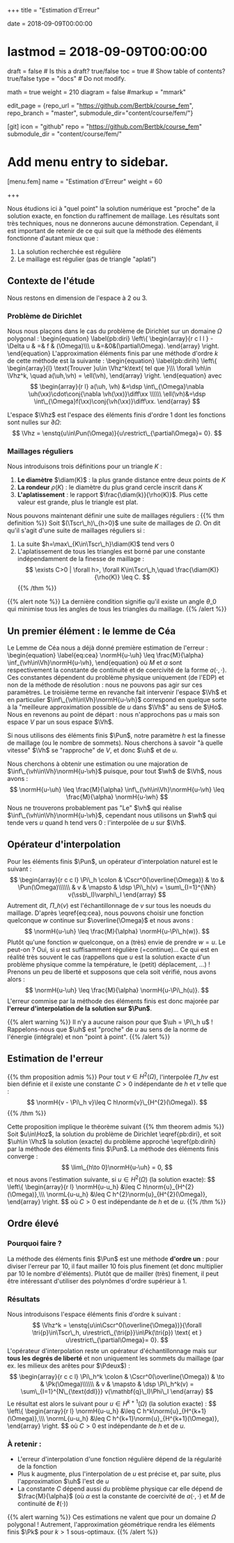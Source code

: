 +++
title = "Estimation d'Erreur"

date = 2018-09-09T00:00:00
# lastmod = 2018-09-09T00:00:00

draft = false  # Is this a draft? true/false
toc = true  # Show table of contents? true/false
type = "docs"  # Do not modify.

math = true
weight = 210
diagram = false
#markup = "mmark"

edit_page = {repo_url = "https://github.com/Bertbk/course_fem", repo_branch = "master", submodule_dir="content/course/fem/"}

[git]
  icon = "github"
  repo = "https://github.com/Bertbk/course_fem"
  submodule_dir = "content/course/fem/"


# Add menu entry to sidebar.
[menu.fem]
  name = "Estimation d'Erreur"
  weight = 60

+++
$\newcommand{\Cb}{\mathbb{C}}$
$\newcommand{\Nb}{\mathbb{N}}$
$\newcommand{\Pb}{\mathbb{P}}$
$\newcommand{\Qb}{\mathbb{Q}}$
$\newcommand{\Rb}{\mathbb{R}}$
$\newcommand{\PS}[2]{\left(#1,#2\right)}$
$\newcommand{\PSV}[2]{\PS{#1}{#2}\_V}$
$\newcommand{\PSL}[2]{\PS{#1}{#2}\_{L^2(\Omega)}}$
$\newcommand{\PSH}[2]{\PS{#1}{#2}\_{H^1(\Omega)}}$
$\newcommand{\norm}[1]{\left\\|#1\right\\|}$
$\newcommand{\normV}[1]{\left\\|#1\right\\|\_{V}}$
$\newcommand{\normH}[1]{\left\\|#1\right\\|\_{H^1(\Omega)}}$
$\newcommand{\normL}[1]{\left\\|#1\right\\|\_{L^2(\Omega)}}$
$\newcommand{\abs}[1]{\left|#1\right|}$
$\newcommand{\ee}{\mathbf{e}}$
$\newcommand{\nn}{\mathbf{n}}$
$\newcommand{\qq}{\mathbf{q}}$
$\newcommand{\ssb}{\mathbf{s}}$
$\newcommand{\xx}{\mathbf{x}}$
$\newcommand{\yy}{\mathbf{y}}$
$\newcommand{\zz}{\mathbf{z}}$
$\newcommand{\Ccal}{\mathcal{C}}$
$\newcommand{\Ascr}{\mathscr{A}}$
$\newcommand{\Cscr}{\mathscr{C}}$
$\newcommand{\Dscr}{\mathscr{D}}$
$\newcommand{\Sscr}{\mathscr{S}}$
$\newcommand{\Tscr}{\mathscr{T}}$
$\newcommand{\omegai}{\omega\_i}$
$\newcommand{\dsp}{\displaystyle}$
$\newcommand{\diff}{{\rm d}}$
$\newcommand{\conj}[1]{\overline{#1}}$
$\newcommand{\dn}{\partial_\nn}$
$\newcommand{\card}{\mathrm{card}}$
$\newcommand{\supp}{\mathrm{supp}}$
$\newcommand{\diam}{\mathrm{diam}}$
$\newcommand{\restrict}{\mathclose{}|\mathopen{}}$
$\newcommand{\enstq}[2]{\left\\{#1 \mathrel{}\middle|\mathrel{}#2\right\\}}$
$\newcommand{\Image}{\mathrm{Im}}$
$\newcommand{\Ker}{\mathrm{Ker}}$
$\newcommand{\dxi}{\partial\_{x\_i}}$
$\newcommand{\di}{\partial\_{i}}$
$\newcommand{\dj}{\partial\_{j}}$
$\newcommand{\dxj}{\partial x\_{j}}$
$\newcommand{\Ho}{H^1(\Omega)}$
$\newcommand{\Lo}{L^2(\Omega)}$
$\newcommand{\Cinfc}{\Cscr^{\infty}\_c}$
$\newcommand{\CinfcO}{\Cinfc(\Omega)}$
$\newcommand{\hme}[1]{#1_h}$
$\newcommand{\vh}{v\_h}$
$\newcommand{\wh}{w\_h}$
$\newcommand{\Vh}{V\_h}$
$\newcommand{\uh}{u\_h}$
$\newcommand{\Nh}{N\_h}$
$\newcommand{\mphi}[1]{\varphi\_{#1}}$
$\newcommand{\ui}{u\_i}$
$\newcommand{\uj}{u\_j}$
$\newcommand{\Sscrh}{\hme{\Sscr}}$
$\newcommand{\deltaij}{\delta\_{i,j}}$
$\newcommand{\Kp}{K\_p}$
$\newcommand{\Kq}{K\_q}$
$\newcommand{\Kl}{K\_\ell}$
$\newcommand{\Pzero}{\Pb\_0}$
$\newcommand{\Pun}{\Pb\_1}$
$\newcommand{\Punw}{\Pun(\omega)}$
$\newcommand{\Pdeux}{\Pb\_2}$
$\newcommand{\Ptrois}{\Pb\_3}$
$\newcommand{\Pquatre}{\Pb\_4}$
$\newcommand{\Pk}{\Pb\_k}$
$\newcommand{\grandO}[1]{O\left(#1\right)}$
$\newcommand{\Cun}{\Cscr^1(\Omega)}$
$\newcommand{\Cunz}{\Cscr^1\_0(\Omega)}$
$\newcommand{\Cdeux}{\Cscr^2(\Omega)}$
$\newcommand{\Hoz}{H^1\_0(\Omega)}$
$\newcommand{\HoD}{H^1\_{0,\Gamma\_D}(\Omega)}$
$\newcommand{\Vhz}{V\_{h,0}}$
$\newcommand{\Hog}{H^1\_{g,D}}$
$\newcommand{\Kh}{\widehat{K}}$
$\newcommand{\qh}{\widehat{\qq}}$
$\newcommand{\sh}{\widehat{\ssb}}$
$\newcommand{\phih}{\widehat{\phi}}$
$\newcommand{\varphih}{\widehat{\varphi}}$
$\newcommand{\psih}{\widehat{\psi}}$
$\newcommand{\TK}{T^K}$
$\newcommand{\varphiK}{\varphi^K}$
$\newcommand{\ug}{u\_g}$
$\newcommand{\ut}{u\_t}$
$\newcommand{\tri}[1]{K\_{#1}}$



Nous étudions ici à "quel point" la solution numérique est "proche" de la solution exacte, en fonction du raffinement de maillage. Les résultats sont très techniques, nous ne donnerons aucune démonstration. Cependant, il est important de retenir de ce qui suit que la méthode des éléments fonctionne d'autant mieux que :

1. La solution recherchée est régulière
2. Le maillage est régulier (pas de triangle "aplati")

## Contexte de l'étude

Nous restons en dimension de l'espace à 2 ou 3.

### Problème de Dirichlet

Nous nous plaçons dans le cas du problème de Dirichlet sur un domaine $\Omega$ polygonal :
\begin{equation}
\label{pb:diri}
\left\\{
  \begin{array}{r c l l }
    -\Delta u & =& f & (\Omega)\\\\\\
    u &=&0&(\partial\Omega).
  \end{array}
\right.
\end{equation}
L'approximation éléments finis par une méthode d'ordre $k$ de cette méthode est la suivante :
\begin{equation}
\label{pb:dirih}
  \left\\{
    \begin{array}{l}
      \text{Trouver }u\in \Vhz^k\text{ tel que }\\\\\\
      \forall \vh\in \Vhz^k, \quad a(\uh,\vh) = \ell(\vh),
    \end{array}
  \right.
\end{equation}
avec
$$
\begin{array}{r l}
a(\uh, \vh) &=\dsp  \int\_{\Omega}\nabla \uh(\xx)\cdot\conj{\nabla \vh(\xx)}\diff\xx \\\\\\
\ell(\vh)&=\dsp \int\_{\Omega}f(\xx)\conj{\vh(\xx)}\diff\xx.
\end{array}
$$

L'espace $\Vhz$ est l'espace des éléments finis d'ordre 1 dont les fonctions sont nulles sur $\partial\Omega$:
$$
\Vhz = \enstq{u\in\Pun(\Omega)}{u\restrict\_{\partial\Omega}= 0}.
$$

### Maillages réguliers

Nous introduisons trois définitions pour un triangle $K$ :

1. **Le diamètre** $\diam(K)$ : la plus grande distance entre deux points de $K$
2. **La rondeur** $\rho(K)$  : le diamètre du plus grand cercle inscrit dans $K$
3. **L'aplatissement** : le rapport $\frac{\diam(k)}{\rho(K)}$. Plus cette valeur est grande, plus le triangle est plat.


Nous pouvons maintenant définir une suite de maillages réguliers :
{{% thm definition %}}
Soit $(\Tscr\_h)\_{h>0}$ une suite de maillages de $\Omega$. On dit qu'il s'agit d'une suite de maillages réguliers si :

1. La suite $h=\max\_{K\in\Tscr\_h}\diam(K)$ tend vers $0$
2. L'aplatissement de tous les triangles est borné par une constante indépendamment de la finesse de maillage :
  $$
  \exists C>0 | \forall h>, \forall K\in\Tscr\_h,\quad    \frac{\diam(K)}{\rho(K)} \leq C.
  $$
{{% /thm %}}

{{% alert note %}}
La dernière condition signifie qu'il existe un angle $\theta\_0$ qui minimise tous les angles de tous les triangles du maillage.
{{% /alert %}}


## Un premier élément : le lemme de Céa

Le Lemme de Céa nous a déjà donné première estimation de l'erreur :
\begin{equation}
\label{eq:cea}
\normH{u-\uh} \leq \frac{M}{\alpha} \inf\_{\vh\in\Vh}\normH{u-\vh},
\end{equation}
où $M$ et $\alpha$ sont respectivement la constante de continuité et de coercivité de la forme $a(\cdot,\cdot)$. Ces constantes dépendent du problème physique uniquement (de l'EDP) et non de la méthode de résolution : nous ne pouvons pas agir sur ces paramètres. Le troisième terme en revanche fait intervenir l'espace $\Vh$ et en particulier $\inf\_{\vh\in\Vh}\normH{u-\vh}$ correspond en quelque sorte à la "meilleure approximation possible de $u$ dans $\Vh$" au sens de $\Ho$. Nous en revenons au point de départ : nous n'approchons pas $u$ mais son espace $V$ par un sous espace $\Vh$. 

Si nous utilisons des éléments finis $\Pun$, notre paramètre $h$ est la finesse de maillage (ou le nombre de sommets). Nous cherchons à savoir "à quelle vitesse" $\Vh$ se "rapproche" de $V$, et donc $\uh$ et de $u$.

Nous cherchons à obtenir une estimation ou une majoration de $\inf\_{\vh\in\Vh}\normH{u-\vh}$ puisque, pour tout $\wh$ de $\Vh$, nous avons :
$$
\normH{u-\uh} \leq \frac{M}{\alpha} \inf\_{\vh\in\Vh}\normH{u-\vh} \leq \frac{M}{\alpha} \normH{u-\wh}
$$
Nous ne trouverons probablement pas "Le" $\vh$ qui réalise $\inf\_{\vh\in\Vh}\normH{u-\vh}$, cependant nous utilisons un $\wh$ qui tende vers $u$ quand h tend vers 0 : l'interpolée de $u$ sur $\Vh$.

## Opérateur d'interpolation

Pour les éléments finis $\Pun$, un opérateur d'interpolation naturel est le suivant :
$$
\begin{array}{r c c l}
  \Pi\_h \colon  & \Cscr^0(\overline{\Omega}) & \to & \Pun(\Omega)\\\\\\
                & v & \mapsto & \dsp \Pi\_h(v) = \sum\_{I=1}^{\Nh} v(\ssb\_I)\varphi\_I
\end{array}
$$
Autrement dit, $\Pi\_h(v)$ est l'échantillonnage de $v$ sur tous les noeuds du maillage. D'après \eqref{eq:cea}, nous pouvons choisir une fonction quelconque $w$ continue sur $\overline{\Omega}$ et nous avons :
$$
\normH{u-\uh} \leq \frac{M}{\alpha} \normH{u-\Pi\_h(w)}.
$$
Plutôt qu'une fonction $w$ quelconque, on a (très) envie de prendre $w=u$. Le peut-on ? Oui, si $u$ est suffisamment régulière (=continue)... Ce qui est en réalité très souvent le cas (rappellons que $u$ est la solution exacte d'un problème physique comme la température, le (petit) déplacement, ...) ! Prenons un peu de liberté et supposons que cela soit vérifié, nous avons alors :
$$
\normH{u-\uh} \leq \frac{M}{\alpha} \normH{u-\Pi\_h(u)}.
$$
L'erreur commise par la méthode des éléments finis est donc majorée par **l'erreur d'interpolation de la solution sur $\Pun$**.

{{% alert warning %}}
Il n'y a aucune raison pour que $\uh = \Pi\_h u$ ! Rappelons-nous que $\uh$ est "proche" de $u$ au sens de la norme de l'énergie (intégrale) et non "point à point".
{{% /alert %}}

<!-- On s'intéresse maintenant à $\normH{u-\Pi\_h(u)}^2$ qui a le bon goût de pouvoir se décomposer triangle par triangle :
$$
\normH{u-\Pi\_h(u)}^2 = \int\_{\Omega}\abs{u-\Pi\_h(u)}^2 = \sum\_{p=1}^{N\_t}\int\_{\tri{p}}\abs{u-\Pi\_h(u)}^2
$$ -->

<!-- La stratégie consiste à construire un opérateur d'interpolation $\Pi\_h$ dont on peut majorer la distance à une fonction $v\in V$ donnée. Localement, sur un triangle $K$ de sommet $\{\ssb^K\_1,\ssb^K\_2,\ssb^K\_3\}$, nous pouvons construire cet opérateur :
$$
\begin{array}{r c c l}
  \Pi\_h \colon  & \Cscr^0(K) & \to & \Pun(K)\\\\\\
                & v & \mapsto & \dsp \Pi\_h^K(v) = \sum\_{j=1}^3 v(\ssb\_j^K)\varphi\_j^K
\end{array}
$$ -->








## Estimation de l'erreur


{{% thm proposition admis %}}
Pour tout $v\in H^{2}(\Omega)$, l'interpolée $\Pi\_hv$ est bien définie et il existe une constante $C>0$ indépendante de $h$ et $v$ telle que :
$$
  \normH{v - \Pi\_h v}\leq C h\norm{v}\_{H^{2}(\Omega)}.
$$
{{% /thm  %}}

Cette proposition implique le théorème suivant
{{% thm theorem admis %}}
Soit $u\in\Hoz$, la solution du problème de Dirichlet \eqref{pb:diri}, et soit $\uh\in \Vhz$ la solution (exacte) du problème approché \eqref{pb:dirih} par la méthode des éléments finis $\Pun$. La méthode des éléments finis converge :
$$
  \lim\_{h\to 0}\normH{u-\uh} = 0,
$$
et nous avons l'estimation suivante, si $u\in H^2(\Omega)$ (la solution exacte):
$$
\left\\{
\begin{array}{r l}
  \normH{u-u\_h} &\leq C h\norm{u}\_{H^{2}(\Omega)},\\\\\\
  \normL{u-u\_h} &\leq C h^{2}\norm{u}\_{H^{2}(\Omega)},
\end{array}
\right.
$$
où $C>0$ est indépendante de $h$ et de $u$. 
{{% /thm %}}



## Ordre élevé 

### Pourquoi faire ?

La méthode des éléments finis $\Pun$ est une méthode **d'ordre un** : pour diviser l'erreur par 10, il faut mailler 10 fois plus finement (et donc multiplier par 10 le nombre d'éléments). Plutôt que de mailler (très) finement, il peut être intéressant d'utiliser des polynômes d'ordre supérieur à 1.

### Résultats

Nous introduisons l'espace éléments finis d'ordre k suivant :
$$
\Vhz^k = \enstq{u\in\Cscr^0(\overline{\Omega})}{\forall \tri{p}\in\Tscr\_h, u\restrict\_{\tri{p}}\in\Pk(\tri{p}) \text{ et } u\restrict\_{\partial\Omega}= 0}.
$$
L'opérateur d'interpolation reste un opérateur d'échantillonnage mais sur **tous les degrés de liberté** et non uniquement les sommets du maillage (par ex. les milieux des arêtes pour $\Pdeux$) :
$$
\begin{array}{r c c l}
  \Pi\_h^k \colon  & \Cscr^0(\overline{\Omega}) & \to & \Pk(\Omega)\\\\\\
                & v & \mapsto & \dsp \Pi\_h^k(v) = \sum\_{I=1}^{N\_{\text{ddl}}} v(\mathbf{q}\_I)\Phi\_I
\end{array}
$$
Le résultat est alors le suivant pour $u\in H^{k+1}(\Omega)$ (la solution exacte) :
$$
\left\\{
  \begin{array}{r l}
  \normH{u-u\_h} &\leq C h^k\norm{u}\_{H^{k+1}(\Omega)},\\\\\\
  \normL{u-u\_h} &\leq C h^{k+1}\norm{u}\_{H^{k+1}(\Omega)},
  \end{array}
  \right.
$$
où $C>0$ est indépendante de $h$ et de $u$. 

### À retenir :

- L'erreur d'interpolation d'une fonction régulière dépend de la régularité de la fonction
- Plus k augmente, plus l'interpolation de $u$ est précise et, par suite, plus l'approximation $\uh$ l'est de $u$
- La constante $C$ dépend aussi du problème physique car elle dépend de $\frac{M}{\alpha}$ (où $\alpha$ est la constante de coercivité de $a(\cdot,\cdot)$ et $M$ de continuité de $\ell(\cdot)$)

{{% alert warning %}}
Ces estimations ne valent que pour un domaine $\Omega$ polygonal ! Autrement, l'approximation géométrique rendra les éléments finis $\Pk$ pour $k>1$ sous-optimaux.
{{% /alert %}}
